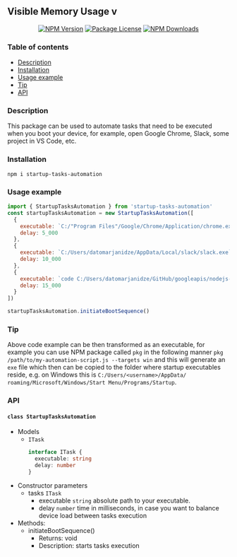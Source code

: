 ## Visible Memory Usage v

<p align="center">
  <a href="https://www.npmjs.com/package/startup-tasks-automation" target="_blank"><img src="https://img.shields.io/npm/v/startup-tasks-automation.svg" alt="NPM Version" /></a>
  <a href="https://www.npmjs.com/package/startup-tasks-automation" target="_blank"><img src="https://img.shields.io/npm/l/startup-tasks-automation.svg" alt="Package License" /></a>
  <a href="https://www.npmjs.com/package/startup-tasks-automation" target="_blank"><img src="https://img.shields.io/npm/dm/startup-tasks-automation.svg" alt="NPM Downloads" /></a>
</p>

### Table of contents

- [Description](#Description)
- [Installation](#Installation)
- [Usage example](#Usage-example)
- [Tip](#Tip)
- [API](#API)

### Description

This package can be used to automate tasks that need to be executed when
you boot your device, for example, open Google Chrome, Slack, some
project in VS Code, etc.

### Installation

```console
npm i startup-tasks-automation
```

### Usage example

```javascript
import { StartupTasksAutomation } from 'startup-tasks-automation'
const startupTasksAutomation = new StartupTasksAutomation([
  {
    executable: `C:/"Program Files"/Google/Chrome/Application/chrome.exe`,
    delay: 5_000
  },
  {
    executable: `C:/Users/datomarjanidze/AppData/Local/slack/slack.exe`,
    delay: 10_000
  },
  {
    executable: `code C:/Users/datomarjanidze/GitHub/googleapis/nodejs-storage`,
    delay: 15_000
  }
])

startupTasksAutomation.initiateBootSequence()
```

### Tip

Above code example can be then transformed as an executable, for example
you can use NPM package called `pkg` in the following manner `pkg
/path/to/my-automation-script.js --targets win` and this will generate
an `exe` file which then can be copied to the folder where startup
executables reside, e.g. on Windows this is `C:/Users/<username>/AppData/
roaming/Microsoft/Windows/Start Menu/Programs/Startup`.

### API

#### `class StartupTasksAutomation`

- Models
  - `ITask`
    ```ts
    interface ITask {
      executable: string
      delay: number
    }
    ```
- Constructor parameters
  - tasks `ITask`
    - executable `string` absolute path to your executable.
    - delay `number` time in milliseconds, in case you want to balance
      device load between tasks execution
- Methods:
  - initiateBootSequence()
    - Returns: void
    - Description: starts tasks execution
